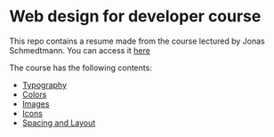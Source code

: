# Web design for developer course

This repo contains a resume made from the course lectured by Jonas Schmedtmann. You can access it [here](https://www.udemy.com/course/web-design-secrets/learn/lecture/2744024)

The course has the following contents:

- [Typography](classes/01_typography.md)
- [Colors](classes/02_colors.md)
- [Images](classes/03_images.md)
- [Icons](classes/04_icons.md)
- [Spacing and Layout](classes/05_spacing_and_layout.md)
